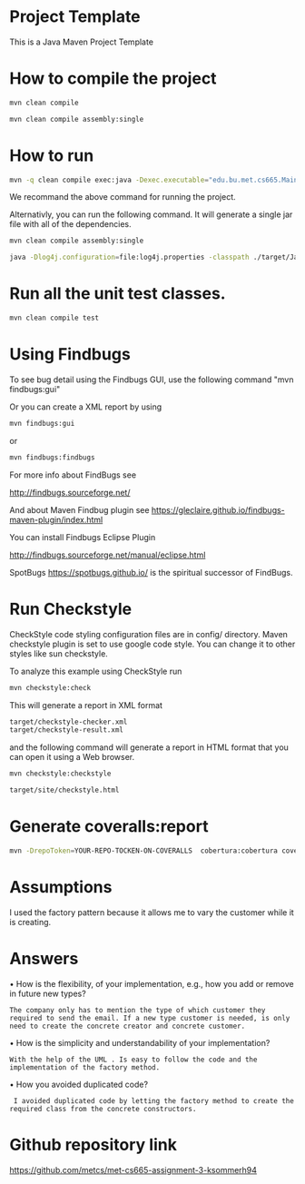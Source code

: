 # Project Template

This is a Java Maven Project Template


# How to compile the project




```bash
mvn clean compile
```



```bash
mvn clean compile assembly:single
```


# How to run

```bash
mvn -q clean compile exec:java -Dexec.executable="edu.bu.met.cs665.Main" -Dlog4j.configuration="file:log4j.properties"
```

We recommand the above command for running the project.

Alternativly, you can run the following command. It will generate a single jar file with all of the dependencies.

```bash
mvn clean compile assembly:single

java -Dlog4j.configuration=file:log4j.properties -classpath ./target/JavaProjectTemplate-1.0-SNAPSHOT-jar-with-dependencies.jar  edu.bu.met.cs665.Main
```


# Run all the unit test classes.


```bash
mvn clean compile test

```

# Using Findbugs

To see bug detail using the Findbugs GUI, use the following command "mvn findbugs:gui"

Or you can create a XML report by using  


```bash
mvn findbugs:gui
```

or


```bash
mvn findbugs:findbugs
```


For more info about FindBugs see

http://findbugs.sourceforge.net/

And about Maven Findbug plugin see
https://gleclaire.github.io/findbugs-maven-plugin/index.html


You can install Findbugs Eclipse Plugin

http://findbugs.sourceforge.net/manual/eclipse.html



SpotBugs https://spotbugs.github.io/ is the spiritual successor of FindBugs.


# Run Checkstyle

CheckStyle code styling configuration files are in config/ directory. Maven checkstyle plugin is set to use google code style.
You can change it to other styles like sun checkstyle.

To analyze this example using CheckStyle run

```bash
mvn checkstyle:check
```

This will generate a report in XML format


```bash
target/checkstyle-checker.xml
target/checkstyle-result.xml
```

and the following command will generate a report in HTML format that you can open it using a Web browser.

```bash
mvn checkstyle:checkstyle
```

```bash
target/site/checkstyle.html
```


# Generate  coveralls:report

```bash
mvn -DrepoToken=YOUR-REPO-TOCKEN-ON-COVERALLS  cobertura:cobertura coveralls:report
```

# Assumptions
I used the factory pattern because it allows me to vary the customer while it is creating.

# Answers

• How is the flexibility, of your implementation, e.g., how you add or remove in future new
types?

    The company only has to mention the type of which customer they required to send the email. If a new type customer is needed, is only need to create the concrete creator and concrete customer.  

• How is the simplicity and understandability of your implementation?

    With the help of the UML . Is easy to follow the code and the implementation of the factory method.

• How you avoided duplicated code?

     I avoided duplicated code by letting the factory method to create the required class from the concrete constructors.

# Github repository link
https://github.com/metcs/met-cs665-assignment-3-ksommerh94
